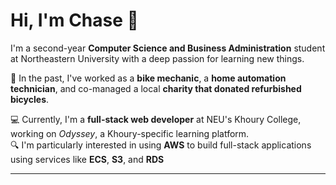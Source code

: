 # Hi, I'm Chase 👋  

I'm a second-year **Computer Science and Business Administration** student at Northeastern University with a deep passion for learning new things.  

🚴 In the past, I've worked as a **bike mechanic**, a **home automation technician**, and co-managed a local **charity that donated refurbished bicycles**.  

💻 Currently, I'm a **full-stack web developer** at NEU's Khoury College, working on *Odyssey*, a Khoury-specific learning platform.  
🔍 I'm particularly interested in using **AWS** to build full-stack applications using services like **ECS**, **S3**, and **RDS**

---
